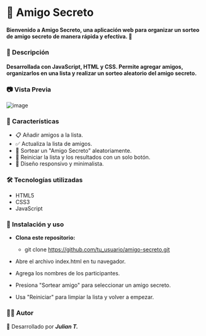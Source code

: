 # 🎁 Amigo Secreto
#### Bienvenido a Amigo Secreto, una aplicación web para organizar un sorteo de amigo secreto de manera rápida y efectiva. 🎉

### 📌 Descripción
#### Desarrollada con JavaScript, HTML y CSS. Permite agregar amigos, organizarlos en una lista y realizar un sorteo aleatorio del amigo secreto.


### 📷 Vista Previa


![image](https://github.com/user-attachments/assets/e432f1f9-b892-493b-89c4-70311233e2ec)


### 🚀 Características
- 📋 Añadir amigos a la lista.
- ✅ Actualiza la lista de amigos.
- 🎲 Sortear un "Amigo Secreto" aleatoriamente.
- 🔄 Reiniciar la lista y los resultados con un solo botón.
- 🎨 Diseño responsivo y minimalista.

### 🛠️ Tecnologías utilizadas

- HTML5
- CSS3
- JavaScript

### 📌 Instalación y uso

- **Clona este repositorio:**

    - git clone https://github.com/tu_usuario/amigo-secreto.git
- Abre el archivo index.html en tu navegador.
- Agrega los nombres de los participantes.
- Presiona "Sortear amigo" para seleccionar un amigo secreto.
- Usa "Reiniciar" para limpiar la lista y volver a empezar.

### 👨‍💻 Autor

🚀 Desarrollado por ***Julian T.***
